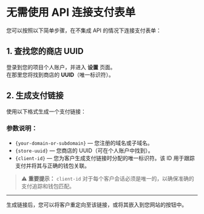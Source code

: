 # 无需使用 API 连接支付表单

您可以按照以下简单步骤，在不集成 API 的情况下连接支付表单：

## 1. 查找您的商店 UUID

登录到您的项目个人账户，并进入 **设置** 页面。  
在那里您将找到商店的 **UUID**（唯一标识符）。

## 2. 生成支付链接

使用以下格式生成一个支付链接：

### 参数说明：
- `{your-domain-or-subdomain}` — 您注册的域名或子域名。
- `{store-uuid}` — 您商店的 UUID（可在个人账户中找到）。
- `{client-id}` — 您为客户生成支付链接时分配的唯一标识符。该 ID 用于跟踪支付并将其与正确的钱包关联。

> ⚠️ **重要提示：** `client-id` 对于每个客户会话必须是唯一的，以确保准确的支付追踪和钱包匹配。

---

生成链接后，您可以将客户重定向至该链接，或将其嵌入到您网站的按钮中。
